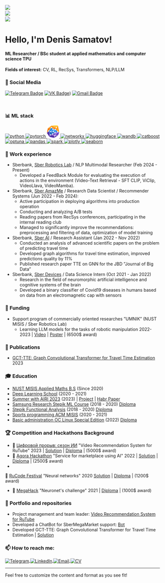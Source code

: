 ![](https://komarev.com/ghpvc/?username=denis-samatov&color=36b812)<br>
![](https://img.shields.io/github/followers/denis-samatov?style=social)<br>
![](https://img.shields.io/github/stars/denis-samatov?style=social)<br>

<h1 align="left">Hello, I'm Denis Samatov!</h1>

#### ML Researcher / BSc student at applied mathematics and computer science TPU

**Fields of interest:** CV,  RL, RecSys, Transformers, NLP/LLM

### 📱 Social Media
[![Telegram Badge](https://img.shields.io/badge/Telegram-blue?style=for-the-badge&logo=telegram&logoColor=white)](https://t.me/SamatovDS)
[![VK Badge](https://img.shields.io/badge/VK-blue?style=for-the-badge&logo=vk&logoColor=white)](https://vk.com/s270374))
[![Gmail Badge](https://img.shields.io/badge/Gmail-red?style=for-the-badge&logo=gmail&logoColor=white)](mailto:denissamatov470@gmail.com)

</br>

### 📊 ML stack
<p align="left"> 
  <a href="https://www.python.org" target="_blank"> 
    <img src="https://upload.wikimedia.org/wikipedia/commons/thumb/c/c3/Python-logo-notext.svg/1869px-Python-logo-notext.svg.png" alt="python" width="40" height="40"/>
  </a>
  
  <a href="https://pytorch.org" target="_blank"> 
    <img src="https://pytorch.org/assets/images/pytorch-logo.png" alt="pytorch" width="45" height="45"/>
  </a>
  
   <a href="https://pytorch-geometric.readthedocs.io/en/latest/#" target="_blank"> 
    <img src="https://raw.githubusercontent.com/pyg-team/pyg_sphinx_theme/master/pyg_sphinx_theme/static/img/pyg_logo.png" alt="pytorch-geometric" width="40" height="40"/>
  </a>
  
  <a href="https://networkx.org" target="_blank"> 
    <img src="https://avatars.githubusercontent.com/u/388785?s=280&v=4" alt="networkx" width="40" height="40"/>
  </a>

  <a href="https://huggingface.co" target="_blank"> 
    <img src="https://uptime-storage.s3.amazonaws.com/logos/d32f5c39b694f3e64d29fc2c9b988cdd.png" alt="huggingface" width="40" height="40"/>
  </a>
  
  <a href="https://wandb.ai/site" target="_blank"> 
    <img src="https://wandb.ai/logo.png" alt="wandb" width="40" height="40"/>
  </a>

  <a href="https://catboost.ai" target="_blank"> 
    <img src="https://upload.wikimedia.org/wikipedia/commons/c/cc/CatBoostLogo.png" alt="catboost" width="40" height="40"/>
  </a>

  <a href="https://optuna.readthedocs.io/en/stable/#" target="_blank"> 
    <img src="https://avatars.githubusercontent.com/u/57251745?s=280&v=4" alt="optuna" width="40" height="40"/>
  </a>
  
  <a href="https://pandas.pydata.org" target="_blank"> 
    <img src="https://encrypted-tbn0.gstatic.com/images?q=tbn:ANd9GcT01Ctpf3nRjz7b9l-om2h2llNA0jL4d_MVtXXXHVF5mWIn5nyMXLgzYscFGZdbhf_LN8M&usqp=CAU" alt="pandas" width="40" height="40"/>
  </a>
  
  <a href="https://spark.apache.org" target="_blank"> 
    <img src="https://cdn.icon-icons.com/icons2/2699/PNG/512/apache_spark_logo_icon_170560.png" alt="spark" width="40" height="40"/>
  </a>
  
  <a href="https://plotly.com" target="_blank"> 
    <img src="https://cdn.icon-icons.com/icons2/2699/PNG/512/plot_ly_logo_icon_168902.png" alt="plotly" width="40" height="40"/>
  </a>
  
  <a href="https://seaborn.pydata.org" target="_blank"> 
    <img src="https://seaborn.pydata.org/_images/logo-mark-lightbg.svg" alt="seaborn" width="40" height="40"/>
  </a>
</p>

### 👔 Work experience
* Sberbank, [Sber Robotics Lab](https://www.sberbank.ru) / NLP Multimodal Researcher (Feb 2024 - Present)
  - Developed a FeedBack Module for evaluating the execution of actions in the environment (Video-Text Retrieval - SFT CLIP, ViClip, VideoLlava, VideoMamba).
* Sberbank, [Sber AmazMe](https://www.sberbank.ru) / Research Data Scientist / Recommender Systems (Jun 2022 - Feb 2024):
  - Active participation in deploying algorithms into production operation
  - Conducting and analyzing A/B tests
  - Reading papers from RecSys conferences, participating in the internal reading club
  - Managed to significantly improve the recommendations: preprocessing and filtering of data,
optimization of model training
* Sberbank, [Sber AI](https://www.sberbank.ru) / Research Assistant (Jan 2022 - Nov 2022)
  - Conducted an analysis of advanced scientific papers on the problem of predicting travel time
  - Developed graph algorithms for travel time estimation, improved predictions quality by 11%
  - Published research paper TTE on GNN for the JBD ”Journal of Big Data”
* Sberbank, [Sber Devices](https://www.sberbank.ru) / Data Science Intern (Oct 2021 - Jan 2022)
  - Research in the field of neuromorphic artificial intelligence and cognitive systems of the brain
  - Developed a binary classifier of Covid19 diseases in humans based on data from an electromagnetic
cap with sensors

### 🎉 Funding
* Support program of commercially oriented researches ”UMNIK” (NUST MISIS / Sber Robotics Lab)
  - Learning LLM models for the tasks of robotic manipulation 2022-2023 | [Video](https://youtu.be/nEf-FpTRtWY?feature=shared) | [Poster](https://drive.google.com/file/d/1HReiigDUFmA6hkYgQiXs0YM1OnwR_uRf/view?usp=sharing) | (6500$ award)

### 📜 Publications
* [GCT-TTE: Graph Convolutional Transformer for Travel Time Estimation](https://www.researchgate.net/publication/371375863_GCT-TTE_Graph_Convolutional_Transformer_for_Travel_Time_Estimation) 2023

### 🎓 Education
* [NUST MISIS Applied Maths B.S](https://en.misis.ru) (Since 2020)
* [Deep Learning School](https://dls.samcs.ru/) (2020 - 2021)
* [Summer with AIRI 2023](https://airi.net/ru/summer-school-2023/) (2023) | [Project](https://github.com/Yessense/llm_planning) | [Habr Paper](https://habr.com/en/companies/airi/articles/764102/)
* [Samsung Research Stepik ML Course](https://stepik.org/course/50352) (2018 - 2020) [Diploma](https://stepik.org/cert/1243342)
* [Stepik Functional Analysis](https://stepik.org/course/93462) (2018 - 2020) [Diploma](https://stepik.org/cert/2019591)
* [Sports programming ACM MISIS](https://vk.com/acmmisis) (2020 - 2021) 
* [Basic administration ОС Linux Special Edition](https://astralinux.ru/) (2022) [Diploma](https://drive.google.com/file/d/1io6xJUEp9u91yo7ykjjCdOXGp1rRcMRZ/view?usp=sharing)
  

### 🏆 Competition and Hackathons Background
* 🥇 [Цифровой прорыв: сезон ИИ](https://hacks-ai.ru/) "Video Recommendation System for RuTube" 2023 | [Solution](https://github.com/komtriangle/AI_Knowledge_Club_DP) | [Diploma](https://drive.google.com/file/d/1dhiFn2fJ8Kv2wYxHJgC7fEX8LPgae8aP/view?usp=sharing) | (5000$ award)
* 🥇 [Agora Hackathon](https://hackathon.agora.ru/) "Service for marketplace using AI" 2022 | [Solution](https://github.com/badbadnotgoood/agora-hack) | [Diploma](https://drive.google.com/file/d/1Qz2uGKlbbQx05G6mNyId5xrVyoWaoTpk/view?usp=sharing) | (2500$ award)
*

 🥇 [RuCode Festival](https://rucode.net/) "Neural networks" 2020 [Solution](https://drive.google.com/file/d/1NyMN1X17b_Hh-9S9E25PTeCwq-nh6G04/view?usp=sharing) | [Diploma](https://drive.google.com/file/d/1zjAV4HtB1tTboS-8ApCTRFkQmfO11fzi/view?usp=sharing) | (1200$ award)
* 🥇 [MegaHack](https://megahack.tech/) "Neuronet's challenge" 2021 | [Diploma](https://drive.google.com/file/d/1IOh7_G-pbzDW9kHRpYW1tUn1ATPAjmiQ/view?usp=sharing) | (1000$ award)

### 📂 Portfolio and repositories
* Project management and team leader: [Video Recommendation System for RuTube](https://github.com/komtriangle/AI_Knowledge_Club_DP)
* Developed a ChatBot for SberMegaMarket support: [Bot](https://github.com/Yessense/llm_planning)
* Developed GCT-TTE: Graph Convolutional Transformer for Travel Time Estimation | [Solution](https://github.com/Yessense/GCT-TTE)

### 📫 How to reach me:
<p align="left">
  <a href="https://t.me/Yessense" target="blank">
    <img align="center" src="https://upload.wikimedia.org/wikipedia/commons/8/82/Telegram_logo.svg" alt="Telegram" height="30" width="40" />
  </a>
  <a href="https://www.linkedin.com/in/denis-samatov-4b746a254/" target="blank">
    <img align="center" src="https://upload.wikimedia.org/wikipedia/commons/e/e9/Linkedin_icon.svg" alt="LinkedIn" height="30" width="40" />
  </a>
  <a href="mailto:denissamatov2010@gmail.com" target="blank">
    <img align="center" src="https://upload.wikimedia.org/wikipedia/commons/d/df/Mail_icon.svg" alt="Email" height="30" width="40" />
  </a>
  <a href="https://drive.google.com/file/d/117lfWmSmg5VSPKMNa8FjdUN-3KTXZJqq/view?usp=sharing" target="blank">
    <img align="center" src="https://upload.wikimedia.org/wikipedia/commons/a/a5/Google_Drive_icon.svg" alt="CV" height="30" width="40" />
  </a>
</p>

---

Feel free to customize the content and format as you see fit!
